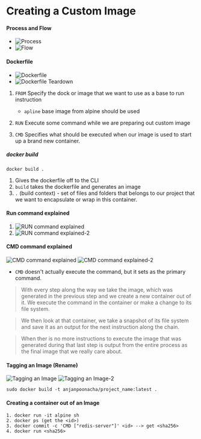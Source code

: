# Creating a Custom Image

#### Process and Flow  
- ![Process]('/docker/1.png')
- ![Flow]('/docker/2.png')

#### Dockerfile
- ![Dockerfile]('/docker/3.png')
- ![Dockerfile Teardown]('/docker/4.png')


1.  `FROM` Specify the dock or image that we want to use as a base to run instruction 
    - `apline` base image from alpine should be used

2. `RUN` Execute some command while we are preparing out custom image
3. `CMD` Specifies what should be executed when our image is used to start up a brand new container.

##### docker build
```
docker build .
```
1. Gives the dockerfile off to the CLI
2. `build` takes the dockerfile and generates an image 
3. `.` (build context) - set of files and folders that belongs to our project that we want to encapsulate or wrap in this container.

#### Run command explained
1. ![RUN command explained]('/docker/5.png')
2. ![RUN command explained-2]('/docker/5_1.png')

#### CMD command explained
![CMD command explained]('/docker/6.png')
![CMD command explained-2]('/docker/6_1.png')

- `CMD` doesn't actually execute the command, but it sets as the primary command.

> With every step along the way we take the image, which was generated in the previous step and we create a new container out of it. We execute the command in the container or make a change to its file system.

> We then look at that container, we take a snapshot of its file system and save it as an output for the next instruction along the chain.

> When ther is no more instructions to execute the image that was generated during that last step is output from the entire process as the final image that we really care about. 


#### Tagging an Image (Rename)
![Tagging an Image]('/docker/7.png')
![Tagging an Image-2]('/docker/7_1.png')

```
sudo docker build -t anjanpoonacha/project_name:latest .
```

#### Creating a container out of an Image

```
1. docker run -it alpine sh
2. docker ps (get the <id>)
3. docker commit -c 'CMD ["redis-server"]' <id> --> get <sha256>
4. docker run <sha256>
```
